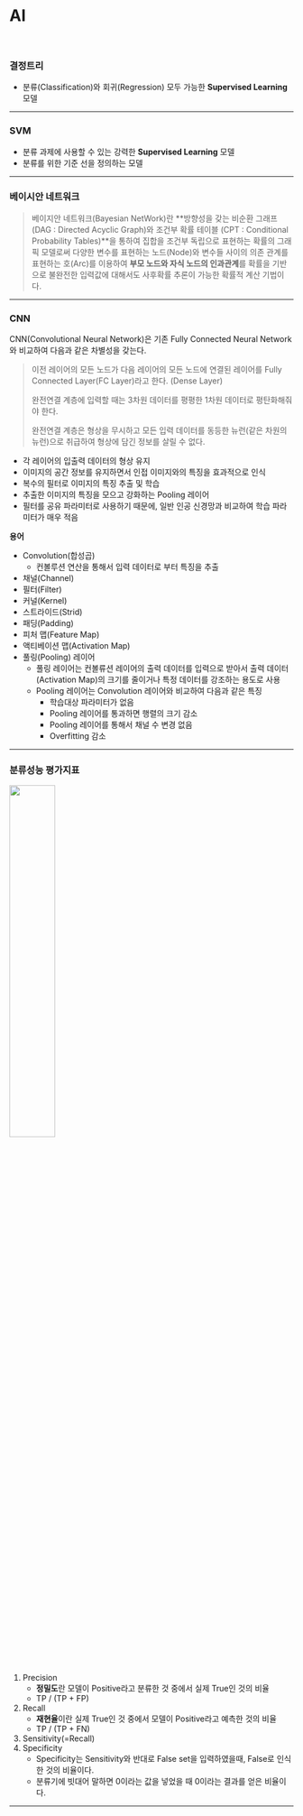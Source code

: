 # AI

<br>

### 결정트리

* 분류(Classification)와 회귀(Regression) 모두 가능한 **Supervised Learning** 모델

---

### SVM

* 분류 과제에 사용할 수 있는 강력한  **Supervised Learning** 모델
* 분류를 위한 기준 선을 정의하는 모델

---

### 베이시안 네트워크

> 베이지안 네트워크(Bayesian NetWork)란 **방향성을 갖는 비순환 그래프 (DAG : Directed Acyclic Graph)와 조건부 확률 테이블 (CPT : Conditional Probability Tables)**을 통하여 집합을 조건부 독립으로 표현하는 확률의 그래픽 모델로써 다양한 변수를 표현하는 노드(Node)와 변수들 사이의 의존 관계를 표현하는 호(Arc)를 이용하여 **부모 노드와 자식 노드의 인과관계**를 확률을 기반으로 불완전한 입력값에 대해서도 사후확률 추론이 가능한 확률적 계산 기법이다.

---

### CNN

CNN(Convolutional Neural Network)은 기존 Fully Connected Neural Network와 비교하여 다음과 같은 차별성을 갖는다.

> 이전 레이어의 모든 노드가 다음 레이어의 모든 노드에 연결된 레이어를 Fully Connected Layer(FC Layer)라고 한다. (Dense Layer)
>
> 완전연결 계층에 입력할 때는 3차원 데이터를 평평한 1차원 데이터로 평탄화해줘야 한다.
>
> 완전연결 계층은 형상을 무시하고 모든 입력 데이터를 동등한 뉴런(같은 차원의 뉴런)으로 취급하여 형상에 담긴 정보를 살릴 수 없다.

- 각 레이어의 입출력 데이터의 형상 유지
- 이미지의 공간 정보를 유지하면서 인접 이미지와의 특징을 효과적으로 인식
- 복수의 필터로 이미지의 특징 추출 및 학습
- 추출한 이미지의 특징을 모으고 강화하는 Pooling 레이어
- 필터를 공유 파라미터로 사용하기 때문에, 일반 인공 신경망과 비교하여 학습 파라미터가 매우 적음

**용어**

- Convolution(합성곱)
  - 컨볼루션 연산을 통해서 입력 데이터로 부터 특징을 추출
- 채널(Channel)
- 필터(Filter)
- 커널(Kernel)
- 스트라이드(Strid)
- 패딩(Padding)
- 피처 맵(Feature Map)
- 액티베이션 맵(Activation Map)
- 풀링(Pooling) 레이어
  - 풀링 레이어는 컨볼류션 레이어의 출력 데이터를 입력으로 받아서 출력 데이터(Activation Map)의 크기를 줄이거나 특정 데이터를 강조하는 용도로 사용
  - Pooling 레이어는 Convolution 레이어와 비교하여 다음과 같은 특징
    - 학습대상 파라미터가 없음
    - Pooling 레이어를 통과하면 행렬의 크기 감소
    - Pooling 레이어를 통해서 채널 수 변경 없음
    - Overfitting 감소

---

### 분류성능 평가지표

<img src = "https://user-images.githubusercontent.com/75229881/164005690-d082470f-4f58-47ea-af76-b9159cbc4fc4.png" width="40%">

1. Precision
   * **정밀도**란 모델이 Positive라고 분류한 것 중에서 실제 True인 것의 비율
   * TP / (TP + FP)
2. Recall
   * **재현율**이란 실제 True인 것 중에서 모델이 Positive라고 예측한 것의 비율
   * TP / (TP + FN)
3. Sensitivity(=Recall)
4. Specificity
   * Specificity는 Sensitivity와 반대로 False set을 입력하였을때, False로 인식한 것의 비율이다.
   * 분류기에 빗대어 말하면 0이라는 값을 넣었을 때 0이라는 결과를 얻은 비율이다.

---

